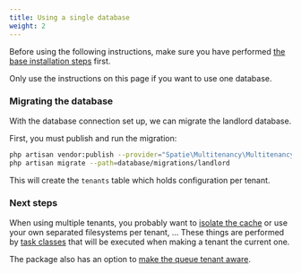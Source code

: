 ```yaml
---
title: Using a single database
weight: 2
---
```


Before using the following instructions, make sure you have performed [the base installation steps](/docs/laravel-multitenancy/v3/installation/base-installation) first.

 Only use the instructions on this page if you want to use one database.

### Migrating the database

With the database connection set up, we can migrate the landlord database.

First, you must publish and run the migration:

```bash
php artisan vendor:publish --provider="Spatie\Multitenancy\MultitenancyServiceProvider" --tag="multitenancy-migrations"
php artisan migrate --path=database/migrations/landlord
```

This will create the `tenants` table which holds configuration per tenant.

### Next steps

When using multiple tenants, you probably want to [isolate the cache](/docs/laravel-multitenancy/v3/using-tasks-to-prepare-the-environment/prefixing-cache/) or use your own separated filesystems per tenant, ... These things are performed by [task classes](/docs/laravel-multitenancy/v3/using-tasks-to-prepare-the-environment/overview/) that will be executed when making a tenant the current one.

The package also has an option to [make the queue tenant aware](/docs/laravel-multitenancy/v3/basic-usage/making-queues-tenant-aware/).
